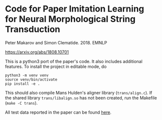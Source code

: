 # Code for Paper Imitation Learning for Neural Morphological String Transduction

Peter Makarov and Simon Clematide. 2018. EMNLP

https://arxiv.org/abs/1808.10701

This is a python3 port of the paper's code. It also includes additional features. To install the project in editable mode, do

```
python3 -m venv venv
source venv/bin/activate
pip install -e .
```

This should also compile Mans Hulden's aligner library (`trans/align.c`). If the shared library `trans/libalign.so` has not been created, run the Makefile (`make -C trans`).

All test data reported in the paper can be found [here](https://github.com/ZurichNLP/emnlp2018-imitation-learning-for-neural-morphology-test-data).
